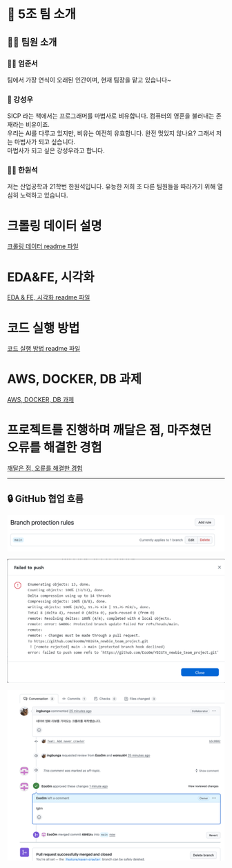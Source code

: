 # 👥 5조 팀 소개

## 🧑‍💼 팀원 소개

### 👨‍💻 엄준서  
팀에서 가장 연식이 오래된 인간이며, 현재 팀장을 맡고 있습니다~


### 🧙 강성우
SICP 라는 책에서는 프로그래머를 마법사로 비유합니다. 컴퓨터의 영혼을 불러내는 존재라는 비유이죠. \
우리는 AI를 다루고 있지만, 비유는 여전히 유효합니다. 완전 멋있지 않나요? 그래서 저는 마법사가 되고 싶습니다. \
마법사가 되고 싶은 강성우라고 합니다.

### 👨‍🎓 한원석
저는 산업공학과 21학번 한원석입니다. 유능한 저희 조 다른 팀원들을 따라가기 위해 열심히 노력하고 있습니다.

# 크롤링 데이터 설명
[크롤링 데이터 readme 파일](docs/crawling.readme.md)

# EDA&FE, 시각화
[EDA & FE, 시각화 readme 파일](docs/analysis.readme.md)

# 코드 실행 방법
[코드 실행 방법 readme 파일](docs/git.readme.md)

# AWS, DOCKER, DB 과제
[AWS, DOCKER, DB 과제](docs/aws_docker_db.md)

# 프로젝트를 진행하며 깨달은 점, 마주쳤던 오류를 해결한 경험
[깨달은 점, 오류를 해결한 경험](docs/lessons_learned.md)

---

## 🔒 GitHub 협업 흐름

![branch_protection](/github/branch_protection.png)

![push_rejected](/github/push_rejected.png)

![review_and_merged](/github/review_and_merged.png)

